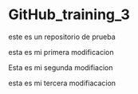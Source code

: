 # GitHub_training_3
este es un repositorio de prueba

esta es mi primera modificacion

Esta es mi segunda modifiacion

esta es mi tercera modifiacacion
